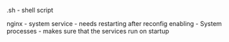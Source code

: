 .sh - shell script

nginx - system service -  needs restarting after reconfig
enabling - System processes - makes sure that the services run on startup